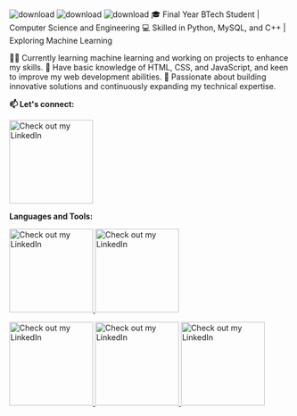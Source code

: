 ![download](https://github.com/user-attachments/assets/7b366516-53f1-45d2-8f19-2451f7b10ffe)
![download](https://github.com/user-attachments/assets/4164e61e-c657-4809-a6bf-6b03f93413b6)
![download](https://github.com/user-attachments/assets/056c6b4f-ae66-4aa6-8999-a12bc5dbb39b)
🎓 Final Year BTech Student | Computer Science and Engineering
💻 Skilled in Python, MySQL, and C++ | Exploring Machine Learning

👨‍💻 Currently learning machine learning and working on projects to enhance my skills.
🌟 Have basic knowledge of HTML, CSS, and JavaScript, and keen to improve my web development abilities.
🚀 Passionate about building innovative solutions and continuously expanding my technical expertise.


**📫 Let's connect:** 

<a href="https://www.linkedin.com/in/nikkhil-sethi-241529213?utm_source=share&utm_campaign=share_via&utm_content=profile&utm_medium=ios_app" target="_blank">
  <img src="https://github.com/user-attachments/assets/a87292ec-720a-4cb4-8a50-d4eb557aa524" alt="Check out my LinkedIn" width="150">
</a>





**Languages and Tools:**

<a href="https://www.python.org/" target="_blank">
  <img src="https://github.com/user-attachments/assets/a0de192f-a887-4a2f-9823-99df9b3033ec" alt="Check out my LinkedIn" width="150">
</a>   <a href="https://www.mysql.com/" target="_blank">
  <img src="https://github.com/user-attachments/assets/a7c2704e-c89f-4d50-a50e-e4efdc2978c6" alt="Check out my LinkedIn" width="150">

  </a>   <a href="https://html.com">
  <img src="https://github.com/user-attachments/assets/cf70c5db-e464-4c4e-9c46-24c67192cddb" alt="Check out my LinkedIn" width="150">
</a>   <a href="https://www.w3.org/Style/CSS/Overview.en.html">
  <img src="https://github.com/user-attachments/assets/114c2f38-a587-4844-b9a9-5c053e28230b" alt="Check out my LinkedIn" width="150">
</a>   <a href="https://www.javascript.com">
  <img src="https://github.com/user-attachments/assets/352c13d9-75d8-44cb-8f95-9214b856e65c" alt="Check out my LinkedIn" width="150">




